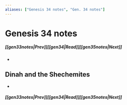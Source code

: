 ```yaml
---
aliases: ["Genesis 34 notes", "Gen. 34 notes"]
---
```

# Genesis 34 notes
##### <span class=arrow-left></span>[[gen33notes|Prev]]<span class=navigation-separator></span>[[gen34|Read]]<span class=navigation-separator></span>[[gen35notes|Next]]<span class=arrow-right></span>
- 
## Dinah and the Shechemites
- 
##### <span class=arrow-left></span>[[gen33notes|Prev]]<span class=navigation-separator></span>[[gen34|Read]]<span class=navigation-separator></span>[[gen35notes|Next]]<span class=arrow-right></span>